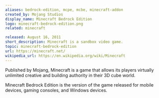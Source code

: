```yaml
---
aliases: bedrock-edition, mcpe, mcbe, minecraft-addon
created_by: Mojang Studios
display_name: Minecraft Bedrock Edition
logo: minecraft-bedrock-edition.png
related: minecraft

released: August 16, 2011
short_description: Minecraft is a sandbox video game.
topic: minecraft-bedrock-edition
url: https://minecraft.net/
wikipedia_url: https://en.wikipedia.org/wiki/Minecraft
---
```

Published by Mojang, Minecraft is a game that allows its players virtually unlimited creative and building authority in their 3D cube world.

Minecraft Bedrock Edition is the version of the game released for mobile devices, gaming consoles, and Windows devices.